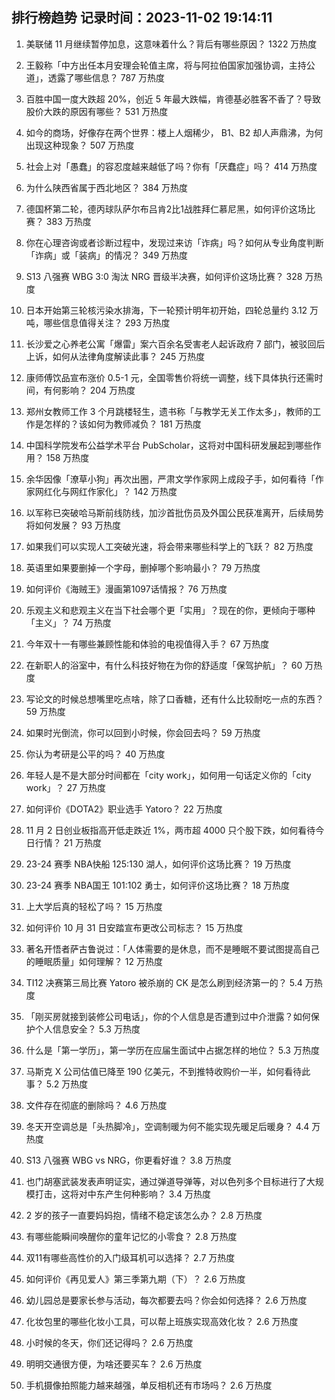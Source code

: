 
## 排行榜趋势 记录时间：2023-11-02 19:14:11
  
  1. 美联储 11 月继续暂停加息，这意味着什么？背后有哪些原因？ 1322 万热度
    
  2. 王毅称「中方出任本月安理会轮值主席，将与阿拉伯国家加强协调，主持公道」，透露了哪些信息？ 787 万热度
    
  3. 百胜中国一度大跌超 20%，创近 5 年最大跌幅，肯德基必胜客不香了？导致股价大跌的原因有哪些？ 531 万热度
    
  4. 如今的商场，好像存在两个世界：楼上人烟稀少， B1、B2 却人声鼎沸，为何出现这种现象？ 507 万热度
    
  5. 社会上对「愚蠢」的容忍度越来越低了吗？你有「厌蠢症」吗？ 414 万热度
    
  6. 为什么陕西省属于西北地区？ 384 万热度
    
  7. 德国杯第二轮，德丙球队萨尔布吕肯2比1战胜拜仁慕尼黑，如何评价这场比赛？ 383 万热度
    
  8. 你在心理咨询或者诊断过程中，发现过来访「诈病」吗？如何从专业角度判断「诈病」或「装病」的情况？ 349 万热度
    
  9. S13 八强赛 WBG 3:0 淘汰 NRG 晋级半决赛，如何评价这场比赛？ 328 万热度
    
  10. 日本开始第三轮核污染水排海，下一轮预计明年初开始，四轮总量约 3.12 万吨，哪些信息值得关注？ 293 万热度
    
  11. 长沙爱之心养老公寓「爆雷」案六百余名受害老人起诉政府 7 部门，被驳回后上诉，如何从法律角度解读此事？ 245 万热度
    
  12. 康师傅饮品宣布涨价 0.5-1 元，全国零售价将统一调整，线下具体执行还需时间，有何影响？ 204 万热度
    
  13. 郑州女教师工作 3 个月跳楼轻生，遗书称「与教学无关工作太多」，教师的工作是怎样的？该如何为教师减负？ 181 万热度
    
  14. 中国科学院发布公益学术平台 PubScholar，这将对中国科研发展起到哪些作用？ 158 万热度
    
  15. 余华因像「潦草小狗」再次出圈，严肃文学作家网上成段子手，如何看待「作家网红化与网红作家化」？ 142 万热度
    
  16. 以军称已突破哈马斯前线防线，加沙首批伤员及外国公民获准离开，后续局势将如何发展？ 93 万热度
    
  17. 如果我们可以实现人工突破光速，将会带来哪些科学上的飞跃？ 82 万热度
    
  18. 英语里如果要删掉一个字母，删掉哪个影响最小？ 79 万热度
    
  19. 如何评价《海贼王》漫画第1097话情报？ 76 万热度
    
  20. 乐观主义和悲观主义在当下社会哪个更「实用」？现在的你，更倾向于哪种「主义」？ 74 万热度
    
  21. 今年双十一有哪些兼顾性能和体验的电视值得入手？ 67 万热度
    
  22. 在新职人的浴室中，有什么科技好物在为你的舒适度「保驾护航」？ 60 万热度
    
  23. 写论文的时候总想嘴里吃点啥，除了口香糖，还有什么比较耐吃一点的东西？ 59 万热度
    
  24. 如果时光倒流，你可以回到小时候，你会回去吗？ 59 万热度
    
  25. 你认为考研是公平的吗？ 40 万热度
    
  26. 年轻人是不是大部分时间都在「city work」，如何用一句话定义你的「city work」？ 27 万热度
    
  27. 如何评价《DOTA2》职业选手 Yatoro？ 22 万热度
    
  28. 11 月 2 日创业板指高开低走跌近 1%，两市超 4000 只个股下跌，如何看待今日行情？ 21 万热度
    
  29. 23-24 赛季 NBA快船 125:130 湖人，如何评价这场比赛？ 19 万热度
    
  30. 23-24 赛季 NBA国王 101:102 勇士，如何评价这场比赛？ 18 万热度
    
  31. 上大学后真的轻松了吗？ 15 万热度
    
  32. 如何评价 10 月 31 日安踏宣布更改公司标志？ 15 万热度
    
  33. 著名开悟者萨古鲁说过：「人体需要的是休息，而不是睡眠不要试图提高自己的睡眠质量」如何理解？ 12 万热度
    
  34. TI12 决赛第三局比赛 Yatoro 被杀崩的 CK 是怎么刷到经济第一的？ 5.4 万热度
    
  35. 「刚买房就接到装修公司电话」，你的个人信息是否遭到过中介泄露？如何保护个人信息安全？ 5.3 万热度
    
  36. 什么是「第一学历」，第一学历在应届生面试中占据怎样的地位？ 5.3 万热度
    
  37. 马斯克 X 公司估值已降至 190 亿美元，不到推特收购价一半，如何看待此事？ 5.2 万热度
    
  38. 文件存在彻底的删除吗？ 4.6 万热度
    
  39. 冬天开空调总是「头热脚冷」，空调制暖为何不能实现先暖足后暖身？ 4.4 万热度
    
  40. S13 八强赛 WBG vs NRG，你更看好谁？ 3.8 万热度
    
  41. 也门胡塞武装发表声明证实，通过弹道导弹等，对以色列多个目标进行了大规模打击，这将对中东产生何种影响？ 3.4 万热度
    
  42. 2 岁的孩子一直要妈妈抱，情绪不稳定该怎么办？ 2.8 万热度
    
  43. 有哪些能瞬间唤醒你的童年记忆的小零食？ 2.8 万热度
    
  44. 双11有哪些高性价的入门级耳机可以选择？ 2.7 万热度
    
  45. 如何评价《再见爱人》第三季第九期（下）？ 2.6 万热度
    
  46. 幼儿园总是要家长参与活动，每次都要去吗？你会如何选择？ 2.6 万热度
    
  47. 化妆包里的哪些化妆小工具，可以帮上班族实现高效化妆？ 2.6 万热度
    
  48. 小时候的冬天，你们还记得吗？ 2.6 万热度
    
  49. 明明交通很方便，为啥还要买车？ 2.6 万热度
    
  50. 手机摄像拍照能力越来越强，单反相机还有市场吗？ 2.6 万热度
    